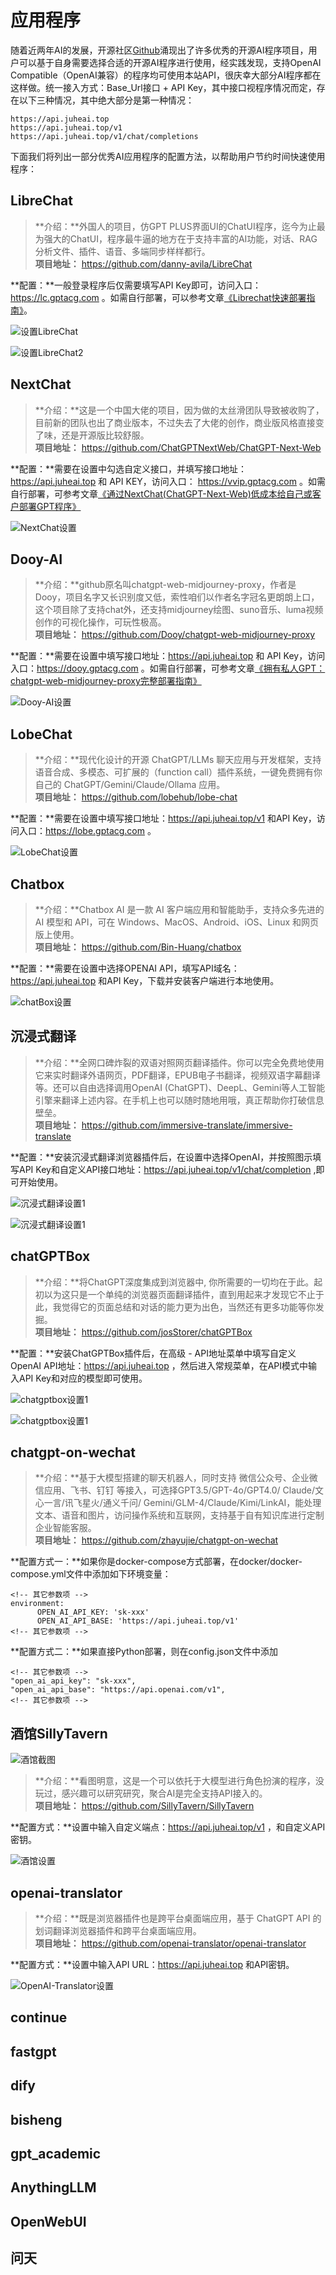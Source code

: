 # 应用程序

随着近两年AI的发展，开源社区[Github](https://github.com/)涌现出了许多优秀的开源AI程序项目，用户可以基于自身需要选择合适的开源AI程序进行使用，经实践发现，支持OpenAI Compatible（OpenAI兼容）的程序均可使用本站API，很庆幸大部分AI程序都在这样做。统一接入方式：Base_Url接口 + API Key，其中接口视程序情况而定，存在以下三种情况，其中绝大部分是第一种情况：
```
https://api.juheai.top
https://api.juheai.top/v1
https://api.juheai.top/v1/chat/completions
```
下面我们将列出一部分优秀AI应用程序的配置方法，以帮助用户节约时间快速使用程序：

## LibreChat

>**介绍：**外国人的项目，仿GPT PLUS界面UI的ChatUI程序，迄今为止最为强大的ChatUI，程序最牛逼的地方在于支持丰富的AI功能，对话、RAG分析文件、插件、语音、多端同步样样都行。
><br> **项目地址：** https://github.com/danny-avila/LibreChat</br>

**配置：**一般登录程序后仅需要填写API Key即可，访问入口： https://lc.gptacg.com 。如需自行部署，可以参考文章[《Librechat快速部署指南》](https://www.gptacg.com/librechat-easy-deploy-guide/)。

![设置LibreChat](../imag/configapi.webp)

![设置LibreChat2](../imag/configapi2.webp)

## NextChat

>**介绍：**这是一个中国大佬的项目，因为做的太丝滑团队导致被收购了，目前新的团队也出了商业版本，不过失去了大佬的创作，商业版风格直接变了味，还是开源版比较舒服。
><br> **项目地址：** https://github.com/ChatGPTNextWeb/ChatGPT-Next-Web</br>

**配置：**需要在设置中勾选自定义接口，并填写接口地址：https://api.juheai.top 和 API KEY，访问入口： https://vvip.gptacg.com 。如需自行部署，可参考文章[《通过NextChat(ChatGPT-Next-Web)低成本给自己或客户部署GPT程序》](https://www.gptacg.com/deploy-a-low-cost-gpt-program/)

![NextChat设置](../imag/nextchatconfig.webp)

## Dooy-AI

>**介绍：**github原名叫chatgpt-web-midjourney-proxy，作者是Dooy，项目名字又长识别度又低，索性咱们以作者名字冠名更朗朗上口，这个项目除了支持chat外，还支持midjourney绘图、suno音乐、luma视频创作的可视化操作，可玩性极高。
><br> **项目地址：** https://github.com/Dooy/chatgpt-web-midjourney-proxy</br>

**配置：**需要在设置中填写接口地址：https://api.juheai.top 和 API Key，访问入口：https://dooy.gptacg.com 。如需自行部署，可参考文章[《拥有私人GPT：chatgpt-web-midjourney-proxy完整部署指南》](https://www.gptacg.com/chatgpt-web-midjourney-proxy-complete-deployment-guide/)

![Dooy-AI设置](../imag/dooy-aiconfig.webp)

## LobeChat

>**介绍：**现代化设计的开源 ChatGPT/LLMs 聊天应用与开发框架，支持语音合成、多模态、可扩展的（function call）插件系统，一键免费拥有你自己的 ChatGPT/Gemini/Claude/Ollama 应用。
><br> **项目地址：** https://github.com/lobehub/lobe-chat</br>

**配置：**需要在设置中填写接口地址：https://api.juheai.top/v1 和API Key，访问入口：https://lobe.gptacg.com 。

![LobeChat设置](../imag/lobechatconfig.webp)

## Chatbox

>**介绍：**Chatbox AI 是一款 AI 客户端应用和智能助手，支持众多先进的 AI 模型和 API，可在 Windows、MacOS、Android、iOS、Linux 和网页版上使用。
><br> **项目地址：** https://github.com/Bin-Huang/chatbox</br>

**配置：**需要在设置中选择OPENAI API，填写API域名： https://api.juheai.top 和API Key，下载并安装客户端进行本地使用。

![chatBox设置](../imag/chatboxconfig.webp)

## 沉浸式翻译

>**介绍：**全网口碑炸裂的双语对照网页翻译插件。你可以完全免费地使用它来实时翻译外语网页，PDF翻译，EPUB电子书翻译，视频双语字幕翻译等。还可以自由选择调用OpenAI (ChatGPT)、DeepL、Gemini等人工智能引擎来翻译上述内容。在手机上也可以随时随地用哦，真正帮助你打破信息壁垒。
><br> **项目地址：** https://github.com/immersive-translate/immersive-translate</br>

**配置：**安装沉浸式翻译浏览器插件后，在设置中选择OpenAI，并按照图示填写API Key和自定义API接口地址：https://api.juheai.top/v1/chat/completion ,即可开始使用。

![沉浸式翻译设置1](../imag/chenjinshiconfig1.webp)

![沉浸式翻译设置1](../imag/chenjinshiconfig2.webp)

## chatGPTBox

>**介绍：**将ChatGPT深度集成到浏览器中, 你所需要的一切均在于此。起初以为这只是一个单纯的浏览器页面翻译插件，直到用起来才发现它不止于此，我觉得它的页面总结和对话的能力更为出色，当然还有更多功能等你发掘。
><br> **项目地址：** https://github.com/josStorer/chatGPTBox</br>

**配置：**安装ChatGPTBox插件后，在高级 - API地址菜单中填写自定义OpenAI API地址：https://api.juheai.top ，然后进入常规菜单，在API模式中输入API Key和对应的模型即可使用。

![chatgptbox设置1](../imag/chatgptboxconfig1.webp)

![chatgptbox设置1](../imag/chatgptboxconfig2.webp)

## chatgpt-on-wechat

>**介绍：**基于大模型搭建的聊天机器人，同时支持 微信公众号、企业微信应用、飞书、钉钉 等接入，可选择GPT3.5/GPT-4o/GPT4.0/ Claude/文心一言/讯飞星火/通义千问/ Gemini/GLM-4/Claude/Kimi/LinkAI，能处理文本、语音和图片，访问操作系统和互联网，支持基于自有知识库进行定制企业智能客服。
><br> **项目地址：** https://github.com/zhayujie/chatgpt-on-wechat</br>

**配置方式一：**如果你是docker-compose方式部署，在docker/docker-compose.yml文件中添加如下环境变量：

```
<!-- 其它参数项 -->
environment:
      OPEN_AI_API_KEY: 'sk-xxx'
      OPEN_AI_API_BASE: 'https://api.juheai.top/v1'
<!-- 其它参数项 -->
```

**配置方式二：**如果直接Python部署，则在config.json文件中添加

```
<!-- 其它参数项 -->
"open_ai_api_key": "sk-xxx",
"open_ai_api_base": "https://api.openai.com/v1",
<!-- 其它参数项 -->

```

## 酒馆SillyTavern

![酒馆截图](../imag/sillytarben.webp)

>**介绍：**看图明意，这是一个可以依托于大模型进行角色扮演的程序，没玩过，感兴趣可以研究研究，聚合AI是完全支持API接入的。
><br> **项目地址：** https://github.com/SillyTavern/SillyTavern</br>

**配置方式：**设置中输入自定义端点：https://api.juheai.top/v1 ，和自定义API密钥。

![酒馆设置](../imag/sillytarvenconfig.webp)

## openai-translator

>**介绍：**既是浏览器插件也是跨平台桌面端应用，基于 ChatGPT API 的划词翻译浏览器插件和跨平台桌面端应用。
><br> **项目地址：** https://github.com/openai-translator/openai-translator</br>

**配置方式：**设置中输入API URL：https://api.juheai.top 和API密钥。

![OpenAI-Translator设置](../imag/openaitranslatorconfig.webp)

## continue

## fastgpt

## dify

## bisheng

## gpt_academic

## AnythingLLM

## OpenWebUI

## 问天


